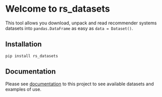 # Welcome to rs_datasets

This tool allows you download, unpack and read 
recommender systems datasets into `pandas.DataFrame` as easy as `data = Dataset()`.

## Installation

```
pip install rs_datasets
```

## Documentation
Please see [documentation](https://darel13712.github.io/rs_datasets/) to this project to 
see available datasets and examples of use.
